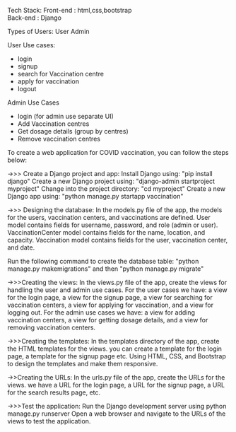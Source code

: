 Tech Stack:
Front-end : html,css,bootstrap <br>
Back-end : Django

Types of Users:
User
Admin

User Use cases:
- login
- signup
- search for Vaccination centre
- apply for vaccination 
- logout

Admin Use Cases
- login (for admin use separate UI)
- Add Vaccination centres
- Get dosage details (group by centres)
- Remove vaccination centres


To create a web application for COVID vaccination, you can follow the steps below:

->>> Create a Django project and app:
Install Django using:
"pip install django"
Create a new Django project using: 
"django-admin startproject myproject"
Change into the project directory:
"cd myproject"
Create a new Django app using:
"python manage.py startapp vaccination"

->>> Designing the database:
In the models.py file of the app,  the models for the users, vaccination centers, and vaccinations are defined.
User model contains fields for username, password, and role (admin or user).
VaccinationCenter model contains fields for the name, location, and capacity.
Vaccination model contains fields for the user, vaccination center, and date.

Run the following command to create the database table:
 "python manage.py makemigrations" and then "python manage.py migrate"
 
 
 ->>>Creating  the views:
In the views.py file of the app, create the views for handling the user and admin use cases.
For the user cases we have:
a view for the login page, a view for the signup page, a view for searching for vaccination centers, a view for applying for vaccination, and a view for logging out.
For the admin use cases we have:
a view for adding vaccination centers, a view for getting dosage details, and a view for removing vaccination centers.


->>>Creating  the templates:
In the templates directory of the app, create the HTML templates for the views.
you can create a template for the login page, a template for the signup page etc.
Using HTML, CSS, and Bootstrap to design the templates and make them responsive.


->>Creating the URLs:
In the urls.py file of the app, create the URLs for the views.
we have a URL for the login page, a URL for the signup page, a URL for the search results page, etc.


->>>Test the application:
Run the Django development server using python manage.py runserver
Open a web browser and navigate to the URLs of the views to test the application.
